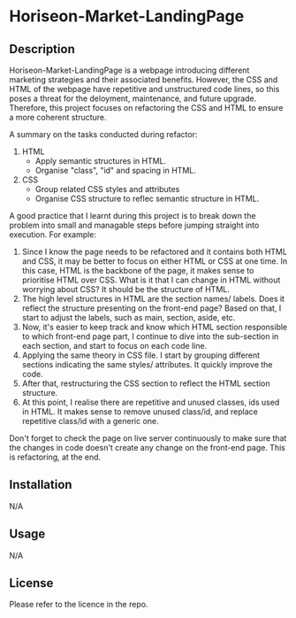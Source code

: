 # Horiseon-Market-LandingPage

## Description 

Horiseon-Market-LandingPage is a webpage introducing different marketing strategies and their associated benefits. However, the CSS and HTML of the webpage have repetitive and unstructured code lines, so this poses a threat for the deloyment, maintenance, and future upgrade. Therefore, this project focuses on refactoring the CSS and HTML to ensure a more coherent structure.

A summary on the tasks conducted during refactor:
1. HTML
    * Apply semantic structures in HTML.
    * Organise "class", "id" and spacing in HTML.
2. CSS
    * Group related CSS styles and attributes
    * Organise CSS structure to reflec semantic structure in HTML.

A good practice that I learnt during this project is to break down the problem into small and managable steps before jumping straight into execution. For example: 
1. Since I know the page needs to be refactored and it contains both HTML and CSS, it may be better to focus on either HTML or CSS at one time. In this case, HTML is the backbone of the page, it makes sense to prioritise HTML over CSS. What is it that I can change in HTML without worrying about CSS? It should be the structure of HTML.
2. The high level structures in HTML are the section names/ labels. Does it reflect the structure presenting on the front-end page? Based on that, I start to adjust the labels, such as main, section, aside, etc.
3. Now, it's easier to keep track and know which HTML section responsible to which front-end page part, I continue to dive into the sub-section in each section, and start to focus on each code line.
4. Applying the same theory in CSS file. I start by grouping different sections indicating the same styles/ attributes. It quickly improve the code.
5. After that, restructuring the CSS section to reflect the HTML section structure.
6. At this point, I realise there are repetitive and unused classes, ids used in HTML. It makes sense to remove unused class/id, and replace repetitive class/id with a generic one.

Don't forget to check the page on live server continuously to make sure that the changes in code doesn't create any change on the front-end page. This is refactoring, at the end.

## Installation

N/A

## Usage 

N/A

## License

Please refer to the licence in the repo.
